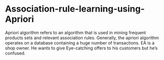 # Association-rule-learning-using-Apriori
Apriori algorithm refers to an algorithm that is used in mining frequent products sets and relevant association rules. Generally, the apriori algorithm operates on a database containing a huge number of transactions.
EA is a shop owner. He wants to give Eye-catching offers to his customers but he’s confused.
